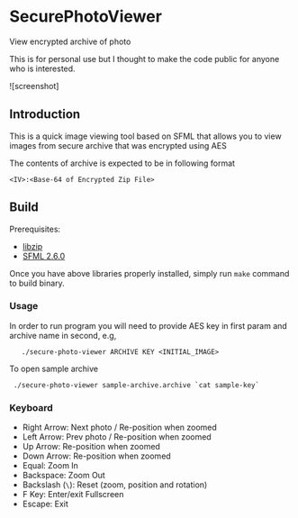 # SecurePhotoViewer

View encrypted archive of photo

This is for personal use but I thought to make the code public for anyone who is interested.

![screenshot]

## Introduction

This is a quick image viewing tool based on SFML that allows you to view images from secure archive that was encrypted using AES

The contents of archive is expected to be in following format

```
<IV>:<Base-64 of Encrypted Zip File>
```

## Build
Prerequisites:
 * [libzip](https://github.com/nih-at/libzip/blob/master/INSTALL.md)
 * [SFML 2.6.0](https://github.com/SFML/SFML/releases/tag/2.6.0)
 
Once you have above libraries properly installed, simply run `make` command to build binary.

### Usage

In order to run program you will need to provide AES key in first 
param and archive name in second, e.g,

```
   ./secure-photo-viewer ARCHIVE KEY <INITIAL_IMAGE>
```

To open sample archive

```
 ./secure-photo-viewer sample-archive.archive `cat sample-key`
```
   
### Keyboard

- Right Arrow: Next photo / Re-position when zoomed
- Left Arrow: Prev photo / Re-position when zoomed
- Up Arrow: Re-position when zoomed
- Down Arrow: Re-position when zoomed
- Equal: Zoom In
- Backspace: Zoom Out
- Backslash (`\`): Reset (zoom, position and rotation)
- F Key: Enter/exit Fullscreen
- Escape: Exit

 [banner]: https://github.com/abumq/SecurePhotoViewer/raw/master/screenshot.png?v1